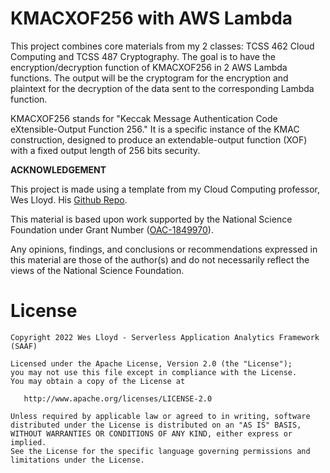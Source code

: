 # KMACXOF256 with AWS Lambda

This project combines core materials from my 2 classes: TCSS 462 Cloud Computing and TCSS 487 Cryptography. The goal is to have the encryption/decryption function of KMACXOF256 in 2 AWS Lambda functions. The output will be the cryptogram for the encryption and plaintext for the decryption of the data sent to the corresponding Lambda function.

KMACXOF256 stands for "Keccak Message Authentication Code eXtensible-Output Function 256." It is a specific instance of the KMAC construction, designed to produce an extendable-output function (XOF) with a fixed output length of 256 bits security.

**ACKNOWLEDGEMENT**

This project is made using a template from my Cloud Computing professor, Wes Lloyd. His [Github Repo](https://github.com/wlloyduw/SAAF). 

This material is based upon work supported by the National Science Foundation under Grant Number ([OAC-1849970](https://www.nsf.gov/awardsearch/showAward?AWD_ID=1849970&HistoricalAwards=false)).

Any opinions, findings, and conclusions or recommendations expressed in this material are those of the author(s) and do not necessarily reflect the views of the National Science Foundation.

License
=======
    Copyright 2022 Wes Lloyd - Serverless Application Analytics Framework (SAAF)

    Licensed under the Apache License, Version 2.0 (the "License");
    you may not use this file except in compliance with the License.
    You may obtain a copy of the License at

       http://www.apache.org/licenses/LICENSE-2.0

    Unless required by applicable law or agreed to in writing, software
    distributed under the License is distributed on an "AS IS" BASIS,
    WITHOUT WARRANTIES OR CONDITIONS OF ANY KIND, either express or implied.
    See the License for the specific language governing permissions and
    limitations under the License.
